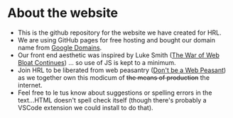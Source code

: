 # About the website
* This is the github repository for the website we have created for HRL.
* We are using GitHub pages for free hosting and bought our domain name from [Google Domains](https://domains.google/).
* Our front end aesthetic was inspired by Luke Smith ([The War of Web Bloat Continues](https://www.youtube.com/watch?v=wY70NCW98Is)) ... so use of JS is kept to a minimum.   
* Join HRL to be liberated from web peasantry ([Don't be a Web Peasant](https://www.youtube.com/watch?v=bdKZVIGRAKQ)) as we together own this modicum of ~~the means of production~~ the internet.  
* Feel free to le tus know about suggestions or spelling errors in the text...HTML doesn't spell check itself (though there's probably a VSCode extension we could install to do that).  
